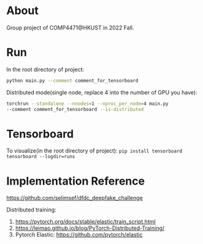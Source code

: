 # About
Group project of COMP4471@HKUST in 2022 Fall.

# Run
In the root directory of project:
```bash
python main.py --comment comment_for_tensorboard
```

Distributed mode(single node, replace 4 into the number of GPU you have):
```bash
torchrun --standalone --nnodes=1 --nproc_per_node=4 main.py
--comment comment_for_tensorboard --is-distributed
```

# Tensorboard
To visualize(in the root directory of project):
`pip install tensorboard`
`tensorboard --logdir=runs`

# Implementation Reference
https://github.com/selimsef/dfdc_deepfake_challenge

Distributed training:
1. https://pytorch.org/docs/stable/elastic/train_script.html
2. https://leimao.github.io/blog/PyTorch-Distributed-Training/
3. Pytorch Elastic: https://github.com/pytorch/elastic
